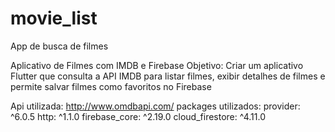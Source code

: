 # movie_list

App de busca de filmes

Aplicativo de Filmes com IMDB e Firebase Objetivo: Criar um aplicativo Flutter que consulta a API IMDB
para listar filmes, exibir detalhes de filmes e permite salvar filmes como favoritos no Firebase

Api utilizada: http://www.omdbapi.com/
packages utilizados:
provider: ^6.0.5
http: ^1.1.0
firebase_core: ^2.19.0
cloud_firestore: ^4.11.0
